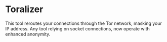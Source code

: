 # Toralizer
This tool reroutes your connections through the Tor network, masking your IP address. Any tool relying on socket connections, now operate with enhanced anonymity.
